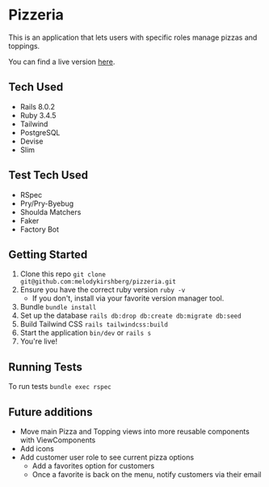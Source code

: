# Pizzeria
This is an application that lets users with specific roles manage pizzas and toppings. 

You can find a live version [here](https://smassessment-db.onrender.com/).

## Tech Used
- Rails 8.0.2
- Ruby 3.4.5
- Tailwind
- PostgreSQL
- Devise
- Slim
  
## Test Tech Used
- RSpec
- Pry/Pry-Byebug
- Shoulda Matchers
- Faker
- Factory Bot

## Getting Started
1. Clone this repo ```git clone git@github.com:melodykirshberg/pizzeria.git```
2. Ensure you have the correct ruby version ```ruby -v```
   - If you don't, install via your favorite version manager tool.
3. Bundle ```bundle install```
4. Set up the database ```rails db:drop db:create db:migrate db:seed```
5. Build Tailwind CSS ```rails tailwindcss:build```
6. Start the application ```bin/dev``` or ```rails s```
7. You're live!

## Running Tests
To run tests ```bundle exec rspec```

## Future additions
- Move main Pizza and Topping views into more reusable components with ViewComponents
- Add icons
- Add customer user role to see current pizza options
  - Add a favorites option for customers
  - Once a favorite is back on the menu, notify customers via their email
  
